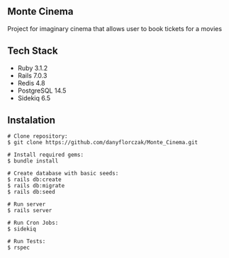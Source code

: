 ## Monte Cinema
Project for imaginary cinema that allows user to book tickets for a movies 


## Tech Stack

- Ruby 3.1.2
- Rails 7.0.3
- Redis 4.8
- PostgreSQL 14.5
- Sidekiq 6.5

## Instalation

```
# Clone repository:
$ git clone https://github.com/danyflorczak/Monte_Cinema.git

# Install required gems:
$ bundle install

# Create database with basic seeds:
$ rails db:create
$ rails db:migrate
$ rails db:seed

# Run server
$ rails server

# Run Cron Jobs:
$ sidekiq 

# Run Tests:
$ rspec
```


